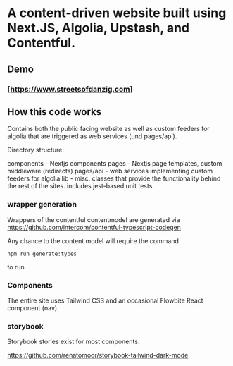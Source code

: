 # A content-driven website built using Next.JS, Algolia, Upstash, and Contentful.

## Demo
### [https://www.streetsofdanzig.com]

## How this code works

Contains both the public facing website as well as custom feeders for algolia that are triggered as web services (und pages/api). 

Directory structure:

components - Nextjs components
pages - Nextjs page templates, custom middleware (redirects)
pages/api - web services implementing custom feeders for algolia
lib - misc. classes that provide the functionality behind the rest of the sites. includes jest-based unit tests.

### wrapper generation

Wrappers of the contentful contentmodel are generated via 
https://github.com/intercom/contentful-typescript-codegen

Any chance to the content model will require the command

```
npm run generate:types 
```

to run.

### Components
The entire site uses Tailwind CSS and an occasional Flowbite React component (nav).

### storybook
Storybook stories exist for most components.

https://github.com/renatomoor/storybook-tailwind-dark-mode


